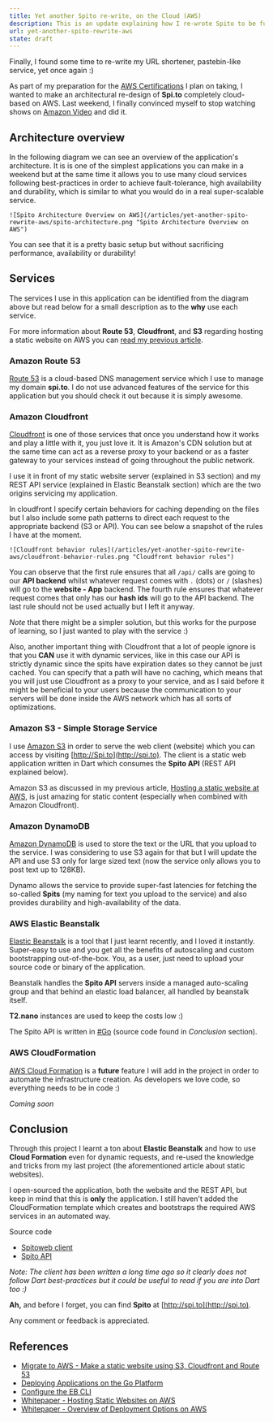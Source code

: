 ```yaml
---
title: Yet another Spito re-write, on the Cloud (AWS)
description: This is an update explaining how I re-wrote Spito to be fully cloud based using AWS. Technologies used include Elastic Beanstalk, Route 53, Cloudfront, S3, and DynamoDB.
url: yet-another-spito-rewrite-aws
state: draft
---
```


Finally, I found some time to re-write my URL shortener, pastebin-like service, yet once again :)

As part of my preparation for the [AWS Certifications](https://aws.amazon.com/certification/) I plan on taking, I wanted to make an architectural re-design of **Spi.to** completely cloud-based on AWS. Last weekend, I finally convinced myself to stop watching shows on [Amazon Video](www.amazon.co.uk/av) and did it.

## Architecture overview

In the following diagram we can see an overview of the application's architecture. It is is one of the simplest applications you can make in a weekend but at the same time it allows you to use many cloud services following best-practices in order to achieve fault-tolerance, high availability and durability, which is similar to what you would do in a real super-scalable service.

    ![Spito Architecture Overview on AWS](/articles/yet-another-spito-rewrite-aws/spito-architecture.png "Spito Architecture Overview on AWS")

You can see that it is a pretty basic setup but without sacrificing performance, availability or durability!

## Services

The services I use in this application can be identified from the diagram above but read below for a small description as to the **why** use each service.

For more information about **Route 53**, **Cloudfront**, and **S3** regarding hosting a static website on AWS you can [read my previous article](https://lambrospetrou.com/articles/migrate-to-aws-static-website/).

### Amazon Route 53

[Route 53](https://aws.amazon.com/route53/) is a cloud-based DNS management service which I use to manage my domain **spi.to**. I do not use advanced features of the service for this application but you should check it out because it is simply awesome.

### Amazon Cloudfront

[Cloudfront](https://aws.amazon.com/cloudfront/) is one of those services that once you understand how it works and play a little with it, you just love it. It is Amazon's CDN solution but at the same time can act as a reverse proxy to your backend or as a faster gateway to your services instead of going throughout the public network.

I use it in front of my static website server (explained in S3 section) and my REST API service (explained in Elastic Beanstalk section) which are the two origins servicing my application. 

In cloudfront I specify certain behaviors for caching depending on the files but I also include some path patterns to direct each request to the appropriate backend (S3 or API). You can see below a snapshot of the rules I have at the moment.

    ![Cloudfront behavior rules](/articles/yet-another-spito-rewrite-aws/cloudfront-behavior-rules.png "Cloudfront behavior rules")

You can observe that the first rule ensures that all ```/api/``` calls are going to our **API backend** whilst whatever request comes with ```.``` (dots) or ```/``` (slashes) will go to the **website - App** backend. The fourth rule ensures that whatever request comes that only has our **hash ids** will go to the API backend. The last rule should not be used actually but I left it anyway.

_Note_ that there might be a simpler solution, but this works for the purpose of learning, so I just wanted to play with the service :)

Also, another important thing with Cloudfront that a lot of people ignore is that you **CAN** use it with dynamic services, like in this case our API is strictly dynamic since the spits have expiration dates so they cannot be just cached. You can specify that a path will have no caching, which means that you will just use Cloudfront as a proxy to your service, and as I said before it might be beneficial to your users because the communication to your servers will be done inside the AWS network which has all sorts of optimizations.

### Amazon S3 - Simple Storage Service

I use [Amazon S3](https://aws.amazon.com/s3/) in order to serve the web client (website) which you can access by visiting [http://Spi.to](http://spi.to). The client is a static web application written in Dart which consumes the **Spito API** (REST API explained below).

Amazon S3 as discussed in my previous article, [Hosting a static website at AWS](https://lambrospetrou.com/articles/migrate-to-aws-static-website/), is just amazing for static content (especially when combined with Amazon Cloudfront).

### Amazon DynamoDB

[Amazon DynamoDB](https://aws.amazon.com/dynamodb/) is used to store the text or the URL that you upload to the service. I was considering to use S3 again for that but I will update the API and use S3 only for large sized text (now the service only allows you to post text up to 128KB).

Dynamo allows the service to provide super-fast latencies for fetching the so-called **Spits** (my naming for text you upload to the service) and also provides durability and high-availability of the data.

### AWS Elastic Beanstalk

[Elastic Beanstalk](https://aws.amazon.com/elasticbeanstalk/) is a tool that I just learnt recently, and I loved it instantly. Super-easy to use and you get all the benefits of autoscaling and custom bootstrapping out-of-the-box. You, as a user, just need to upload your source code or binary of the application.

Beanstalk handles the **Spito API** servers inside a managed auto-scaling group and that behind an elastic load balancer, all handled by beanstalk itself.

**T2.nano** instances are used to keep the costs low :)

The Spito API is written in [#Go](https://golang.org/) (source code found in _Conclusion_ section).

### AWS CloudFormation

[AWS Cloud Formation](https://aws.amazon.com/cloudformation/) is a **future** feature I will add in the project in order to automate the infrastructure creation. As developers we love code, so everything needs to be in code :)

_Coming soon_

## Conclusion

Through this project I learnt a ton about **Elastic Beanstalk** and how to use **Cloud Formation** even for dynamic requests, and re-used the knowledge and tricks from my last project (the aforementioned article about static websites).

I open-sourced the application, both the website and the REST API, but keep in mind that this is **only** the application. I still haven't added the CloudFormation template which creates and bootstraps the required AWS services in an automated way.

Source code
* [Spitoweb client](https://github.com/lambrospetrou/spitoweb)
* [Spito API](https://github.com/lambrospetrou/spito)

_Note: The client has been written a long time ago so it clearly does not follow Dart best-practices but it could be useful to read if you are into Dart too :)_

**Ah,** and before I forget, you can find **Spito** at [http://spi.to](http://spi.to).

Any comment or feedback is appreciated. 

## References

* [Migrate to AWS - Make a static website using S3, Cloudfront and Route 53](https://lambrospetrou.com/articles/migrate-to-aws-static-website/)
* [Deploying Applications on the Go Platform](http://docs.aws.amazon.com/elasticbeanstalk/latest/dg/go-environment.html)
* [Configure the EB CLI](http://docs.aws.amazon.com/elasticbeanstalk/latest/dg/eb-cli3-configuration.html)
* [Whitepaper - Hosting Static Websites on AWS](https://d0.awsstatic.com/whitepapers/Building%20Static%20Websites%20on%20AWS.pdf)
* [Whitepaper - Overview of Deployment Options on AWS](https://d0.awsstatic.com/whitepapers/overview-of-deployment-options-on-aws.pdf)
